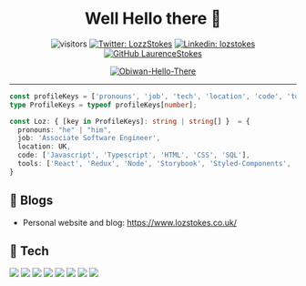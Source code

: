 <h1 align="center"> Well Hello there 👋 </h1>

<div align="center">

![visitors](https://visitor-badge.laobi.icu/badge?page_id=LaurenceStokes.LaurenceStokes)
[![Twitter: LozzStokes](https://img.shields.io/twitter/follow/LozzStokes?style=social)](https://twitter.com/LozzStokes)
[![Linkedin: lozstokes](https://img.shields.io/badge/-lozstokes-blue?style=flat-square&logo=Linkedin&logoColor=white&link=https://www.linkedin.com/in/lozstokes/)](https://www.linkedin.com/in/lozstokes/)
[![GitHub LaurenceStokes](https://img.shields.io/github/followers/LaurenceStokes?label=follow&style=social)](https://github.com/LaurenceStokes)

[![Obiwan-Hello-There](https://media.giphy.com/media/Nx0rz3jtxtEre/giphy.gif)](https://www.youtube.com/watch?v=eaEMSKzqGAg)
     
</div>

<hr />

```typescript
const profileKeys = ['pronouns', 'job', 'tech', 'location', 'code', 'tools'] as const;
type ProfileKeys = typeof profileKeys[number];

const Loz: { [key in ProfileKeys]: string | string[] }  = {
  pronouns: "he" | "him",
  job: 'Associate Software Engineer',
  location: UK,
  code: ['Javascript', 'Typescript', 'HTML', 'CSS', 'SQL'],
  tools: ['React', 'Redux', 'Node', 'Storybook', 'Styled-Components', 'Jest', 'Docker', 'Kubernetes', 'InversifyJs', 'Angular'],
}
```

## 📝 Blogs

- Personal website and blog: https://www.lozstokes.co.uk/

## 🔧 Tech

![](https://img.shields.io/badge/OS-Linux-informational?style=flat&logo=linux&logoColor=white&color=6aa6f8)
![](https://img.shields.io/badge/Editor-VS_Code-informational?style=flat&logo=visual-studio-code&logoColor=white&color=6aa6f8)
![](https://img.shields.io/badge/Code-JavaScript-informational?style=flat&logo=javascript&logoColor=white&color=6aa6f8)
![](https://img.shields.io/badge/Code-React-informational?style=flat&logo=react&logoColor=white&color=6aa6f8)
![](https://img.shields.io/badge/Shell-Bash-informational?style=flat&logo=gnu-bash&logoColor=white&color=6aa6f8)
![](https://img.shields.io/badge/Tools-PostgreSQL-informational?style=flat&logo=postgresql&logoColor=white&color=6aa6f8)
![](https://img.shields.io/badge/Tools-Docker-informational?style=flat&logo=docker&logoColor=white&color=6aa6f8)
![](https://img.shields.io/badge/Tools-Kubernetes-informational?style=flat&logo=kubernetes&logoColor=white&color=6aa6f8)

<!--
**LaurenceStokes/LaurenceStokes** is a ✨ _special_ ✨ repository because its `README.md` (this file) appears on your GitHub profile.

Here are some ideas to get you started:

- 🔭 I’m currently working on ...
- 🌱 I’m currently learning ...
- 👯 I’m looking to collaborate on ...
- 🤔 I’m looking for help with ...
- 💬 Ask me about ...
- 📫 How to reach me: ...
- 😄 Pronouns: ...
- ⚡ Fun fact: ...
-->
